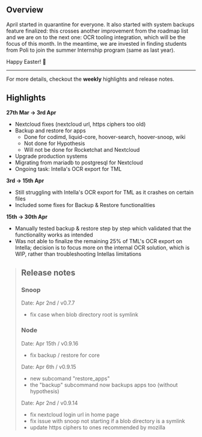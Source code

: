 ## Overview

April started in quarantine for everyone. It also started with system backups feature finalized: this crosses another improvement from the roadmap list and we are on to the next one: OCR tooling integration, which will be the focus of this month. In the meantime, we are invested in finding students from Poli to join the summer Internship program (same as last year).

Happy Easter! 🐰 

***

For more details, checkout the **weekly** highlights and release notes.

## Highlights
**27th Mar -> 3rd Apr**
- Nextcloud fixes (nextcloud url, https ciphers too old)
- Backup and restore for apps
  - Done for codimd, liquid-core, hoover-search, hoover-snoop, wiki
  - Not done for Hypothesis
  - Will not be done for Rocketchat and Nextcloud
- Upgrade production systems
- Migrating from mariadb to postgresql for Nextcloud
- Ongoing task: Intella's OCR export for TML

**3rd -> 15th Apr**
- Still struggling with Intella's OCR export for TML as it crashes on certain files
- Included some fixes for Backup & Restore functionalities

**15th -> 30th Apr**
- Manually tested backup & restore step by step which validated that the functionality works as intended
- Was not able to finalize the remaining 25% of TML's OCR export on Intella; decision is to focus more on the internal OCR solution, which is WIP, rather than troubleshooting Intellas limitations

> ## Release notes 
> ### Snoop
>Date: Apr 2nd / v0.7.7 
>- fix case when blob directory root is symlink
>
> ### Node
>Date: Apr 15th / v0.9.16
>- fix backup / restore for core
>
>Date: Apr 6th / v0.9.15
>- new subcomand "restore_apps"
>- the "backup" subcommand now backups apps too (without hypothesis)
>
>Date: Apr 2nd / v0.9.14
>- fix nextcloud login url in home page
>- fix issue with snoop not starting if a blob directory is a symlink
>- update https ciphers to ones recommended by mozilla
